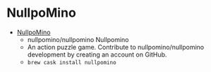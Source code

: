 # NullpoMino
- [NullpoMino](https://github.com/nullpomino/nullpomino)
  -  nullpomino/nullpomino Nullpomino
  -  An action puzzle game. Contribute to nullpomino/nullpomino development by creating an account on GitHub.
  - `brew cask install nullpomino`
